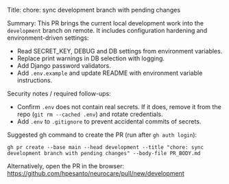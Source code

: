 Title: chore: sync development branch with pending changes

Summary:
This PR brings the current local development work into the `development` branch on remote. It includes configuration hardening and environment-driven settings:

- Read SECRET_KEY, DEBUG and DB settings from environment variables.
- Replace print warnings in DB selection with logging.
- Add Django password validators.
- Add `.env.example` and update README with environment variable instructions.

Security notes / required follow-ups:
- Confirm `.env` does not contain real secrets. If it does, remove it from the repo (`git rm --cached .env`) and rotate credentials.
- Add `.env` to `.gitignore` to prevent accidental commits of secrets.

Suggested gh command to create the PR (run after `gh auth login`):

```
gh pr create --base main --head development --title "chore: sync development branch with pending changes" --body-file PR_BODY.md
```

Alternatively, open the PR in the browser: https://github.com/hpesanto/neurocare/pull/new/development
